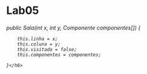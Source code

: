 # Lab05


<h6>public Sala(int x, int y, Componente componentes[]) {

		this.linha = x;
		this.coluna = y;
		this.visitada = false;
		this.componentes = componentes;
			
	}</h6>
